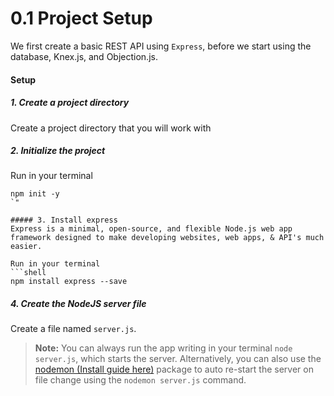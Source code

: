 # 0.1 Project Setup
We first create a basic REST API using `Express`, before we start using the database, Knex.js, and Objection.js.

#### Setup
##### 1. Create a project directory
Create a project directory that you will work with

##### 2. Initialize the project
Run in your terminal
```shell
npm init -y
`"

##### 3. Install express
Express is a minimal, open-source, and flexible Node.js web app framework designed to make developing websites, web apps, & API's much easier.

Run in your terminal
```shell
npm install express --save
```

##### 4. Create the NodeJS server file
Create a file named `server.js`.

> **Note:**
> You can always run the app writing in your terminal `node server.js`, which starts the server.
> Alternatively, you can also use the [nodemon (Install guide here)](https://www.npmjs.com/package/nodemon) package to auto re-start the server on file change using the `nodemon server.js` command.